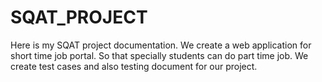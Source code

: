 # SQAT_PROJECT
Here is my SQAT project documentation. We create a web application for short time job portal. So that specially students can do part time job.
We create test cases and also testing document for our project.
